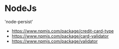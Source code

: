 # NodeJs
'node-persist'
- https://www.npmjs.com/package/credit-card-type
- https://www.npmjs.com/package/card-validator
- https://www.npmjs.com/package/validator
